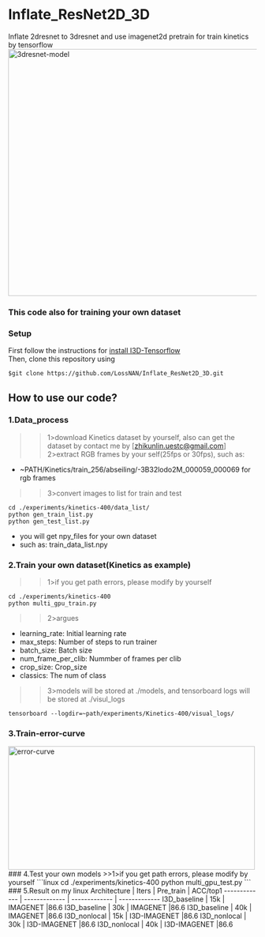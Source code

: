 # Inflate_ResNet2D_3D
Inflate 2dresnet to 3dresnet and use imagenet2d pretrain for train kinetics by tensorflow  
<img align=center width="600" height="500" src="https://github.com/LossNAN/Inflate_ResNet2D_3D/blob/master/others/Inflated-resnet.png" alt="3dresnet-model"/>
### This code also for training your own dataset
### Setup
First follow the instructions for [install I3D-Tensorflow](https://github.com/LossNAN/I3D-Tensorflow)<br>
Then, clone this repository using<br>
```linux
$git clone https://github.com/LossNAN/Inflate_ResNet2D_3D.git
```
## How to use our code?
### 1.Data_process
>>1>download Kinetics dataset by yourself, also can get the dataset by contact me by [zhikunlin.uestc@gmail.com]<br>
>>2>extract RGB frames by your self(25fps or 30fps), such as:<br>
* ~PATH/Kinetics/train_256/abseiling/-3B32lodo2M_000059_000069 for rgb frames<br>
>>3>convert images to list for train and test<br>
```linux
cd ./experiments/kinetics-400/data_list/
python gen_train_list.py
python gen_test_list.py
```
* you will get npy_files for your own dataset<br>
* such as: train_data_list.npy<br>
### 2.Train your own dataset(Kinetics as example)
>>1>if you get path errors, please modify by yourself
```linux
cd ./experiments/kinetics-400
python multi_gpu_train.py
```
>>2>argues
* learning_rate: Initial learning rate
* max_steps: Number of steps to run trainer
* batch_size: Batch size
* num_frame_per_clib: Nummber of frames per clib
* crop_size: Crop_size
* classics: The num of class
>>3>models will be stored at ./models, and tensorboard logs will be stored at ./visul_logs
```linux
tensorboard --logdir=~path/experiments/Kinetics-400/visual_logs/
```
### 3.Train-error-curve
<img align=center width="500" height="250" src="https://github.com/LossNAN/Inflate_ResNet2D_3D/blob/master/others/curve.png" alt="error-curve"/>
### 4.Test your own models
>>1>if you get path errors, please modify by yourself
```linux
cd ./experiments/kinetics-400
python multi_gpu_test.py
```
### 5.Result on my linux
  Architecture | Iters | Pre_train | ACC/top1
  ------------- | -------------  | ------------- | -------------
 I3D_baseline  |  15k  | IMAGENET  |86.6
 I3D_baseline  |  30k  | IMAGENET  |86.6
 I3D_baseline  |  40k  | IMAGENET  |86.6
 I3D_nonlocal  |  15k  | I3D-IMAGENET  |86.6
 I3D_nonlocal  |  30k  | I3D-IMAGENET  |86.6
 I3D_nonlocal  |  40k  | I3D-IMAGENET  |86.6